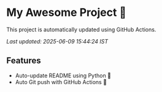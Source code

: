 # My Awesome Project 🚀

This project is automatically updated using GitHub Actions.

_Last updated: 2025-06-09 15:44:24 IST_

## Features
- Auto-update README using Python 🐍
- Auto Git push with GitHub Actions 🤖
